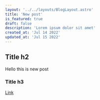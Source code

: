 ```yaml
---
layout: '../../layouts/BlogLayout.astro'
title: 'New post'
is_featured: true
draft: false
description: 'Lorem ipsum dolor sit amet'
created_at: 'Jul 14 2022'
updated_at: 'Jul 15 2022'
---
```


## Title h2
Hello this is new post

### Title h3

[Link](https://google.com)